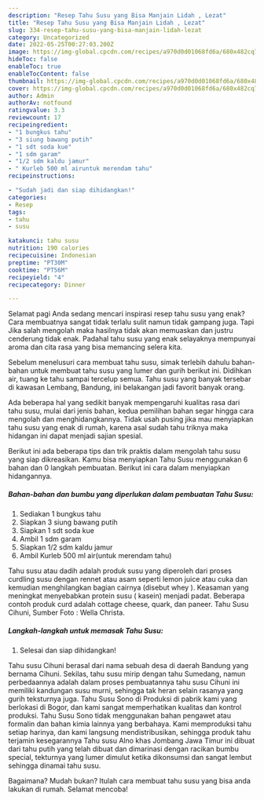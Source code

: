 ```yaml
---
description: "Resep Tahu Susu yang Bisa Manjain Lidah , Lezat"
title: "Resep Tahu Susu yang Bisa Manjain Lidah , Lezat"
slug: 334-resep-tahu-susu-yang-bisa-manjain-lidah-lezat
category: Uncategorized
date: 2022-05-25T00:27:03.200Z
image: https://img-global.cpcdn.com/recipes/a970d0d01068fd6a/680x482cq70/tahu-susu-foto-resep-utama.jpg
hideToc: false
enableToc: true
enableTocContent: false
thumbnail: https://img-global.cpcdn.com/recipes/a970d0d01068fd6a/680x482cq70/tahu-susu-foto-resep-utama.jpg
cover: https://img-global.cpcdn.com/recipes/a970d0d01068fd6a/680x482cq70/tahu-susu-foto-resep-utama.jpg
author: Admin
authorAv: notfound
ratingvalue: 3.3
reviewcount: 17
recipeingredient:
- "1 bungkus tahu"
- "3 siung bawang putih"
- "1 sdt soda kue"
- "1 sdm garam"
- "1/2 sdm kaldu jamur"
- " Kurleb 500 ml airuntuk merendam tahu"
recipeinstructions:

- "Sudah jadi dan siap dihidangkan!"
categories:
- Resep
tags:
- tahu
- susu

katakunci: tahu susu 
nutrition: 190 calories
recipecuisine: Indonesian
preptime: "PT30M"
cooktime: "PT56M"
recipeyield: "4"
recipecategory: Dinner

---
```



Selamat pagi Anda sedang mencari inspirasi resep tahu susu yang enak? Cara membuatnya sangat tidak terlalu sulit namun tidak gampang juga. Tapi Jika salah mengolah maka hasilnya tidak akan memuaskan dan justru cenderung tidak enak. Padahal tahu susu yang enak selayaknya mempunyai aroma dan cita rasa yang bisa memancing selera kita.


Sebelum menelusuri cara membuat tahu susu, simak terlebih dahulu bahan-bahan untuk membuat tahu susu yang lumer dan gurih berikut ini. Didihkan air, tuang ke tahu sampai tercelup semua. Tahu susu yang banyak tersebar di kawasan Lembang, Bandung, ini belakangan jadi favorit banyak orang.

Ada beberapa hal yang sedikit banyak mempengaruhi kualitas rasa dari tahu susu, mulai dari jenis bahan, kedua pemilihan bahan segar hingga cara mengolah dan menghidangkannya. Tidak usah pusing jika mau menyiapkan tahu susu yang enak di rumah, karena asal sudah tahu triknya maka hidangan ini dapat menjadi sajian spesial.


Berikut ini ada beberapa tips dan trik praktis dalam mengolah tahu susu yang siap dikreasikan. Kamu bisa menyiapkan Tahu Susu menggunakan 6 bahan dan 0 langkah pembuatan. Berikut ini cara dalam menyiapkan hidangannya.

<!--inarticleads1-->

##### Bahan-bahan dan bumbu yang diperlukan dalam pembuatan Tahu Susu:

1. Sediakan 1 bungkus tahu
1. Siapkan 3 siung bawang putih
1. Siapkan 1 sdt soda kue
1. Ambil 1 sdm garam
1. Siapkan 1/2 sdm kaldu jamur
1. Ambil  Kurleb 500 ml air(untuk merendam tahu)


Tahu susu atau dadih adalah produk susu yang diperoleh dari proses curdling susu dengan rennet atau asam seperti lemon juice atau cuka dan kemudian menghilangkan bagian cairnya (disebut whey ). Keasaman yang meningkat menyebabkan protein susu ( kasein) menjadi padat. Beberapa contoh produk curd adalah cottage cheese, quark, dan paneer. Tahu Susu Cihuni, Sumber Foto : Wella Christa. 

<!--inarticleads2-->

##### Langkah-langkah untuk memasak Tahu Susu:


1. Selesai dan siap dihidangkan!

Tahu susu Cihuni berasal dari nama sebuah desa di daerah Bandung yang bernama Cihuni. Sekilas, tahu susu mirip dengan tahu Sumedang, namun perbedaannya adalah dalam proses pembuatannya tahu susu Cihuni ini memiliki kandungan susu murni, sehingga tak heran selain rasanya yang gurih teksturnya juga. Tahu Susu Sono di Produksi di pabrik kami yang berlokasi di Bogor, dan kami sangat memperhatikan kualitas dan kontrol produksi. Tahu Susu Sono tidak menggunakan bahan pengawet atau formalin dan bahan kimia lainnya yang berbahaya. Kami memproduksi tahu setiap harinya, dan kami langsung mendistribusikan, sehingga produk tahu terjamin kesegarannya Tahu susu Alno khas Jombang Jawa Timur ini dibuat dari tahu putih yang telah dibuat dan dimarinasi dengan racikan bumbu special, tekturnya yang lumer dimulut ketika dikonsumsi dan sangat lembut sehingga dinamai tahu susu. 

Bagaimana? Mudah bukan? Itulah cara membuat tahu susu yang bisa anda lakukan di rumah. Selamat mencoba!
